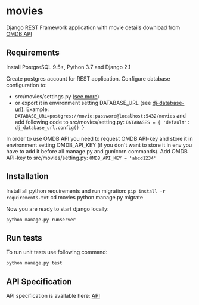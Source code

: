 # movies
Django REST Framework application with movie details download from [OMDB API](http://www.omdbapi.com/)

## Requirements
Install PostgreSQL 9.5+, Python 3.7 and Django 2.1

Create postgres account for REST application. Configure database configuration to:
* src/movies/settings.py ([see more](https://docs.djangoproject.com/en/2.1/ref/settings/#databases)) 
* or export it in environment setting DATABASE_URL (see [dj-database-url](https://github.com/jacobian/dj-database-url)). Example:
```DATABASE_URL=postgres://movie:password@localhost:5432/movies```
and add following code to src/movies/setting.py:
```DATABASES = { 'default': dj_database_url.config() }```

In order to use OMDB API you need to request OMDB API-key and store it in environment setting OMDB_API_KEY (if you don't want to store it in env you have to add it before all manage.py and gunicorn commands).
Add OMDB API-key to src/movies/setting.py:
```OMDB_API_KEY = 'abcd1234'```

## Installation
Install all python requirements and run migration:
```pip install -r requirements.txt```
cd movies
python manage.py migrate

Now you are ready to start django locally:

```python manage.py runserver```

## Run tests
To run unit tests use following command:

```python manage.py test```

## API Specification
API specification is available here: [API](API.md)
